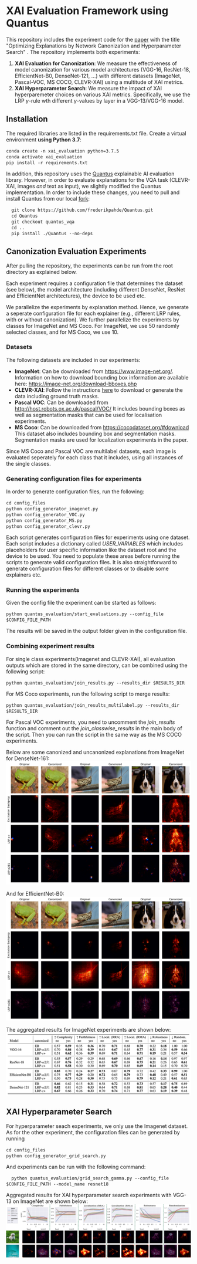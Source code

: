 # XAI Evaluation Framework using Quantus

This repository includes the experiment code for the [paper](https://openaccess.thecvf.com/content/CVPR2023W/SAIAD/papers/Pahde_Optimizing_Explanations_by_Network_Canonization_and_Hyperparameter_Search_CVPRW_2023_paper.pdf) with the title "Optimizing Explanations by Network Canonization and Hyperparameter Search" .
The repository implements both experiments:
1. **XAI Evaluation for Canonization**: We measure the effectiveness of model canonization for various model architectures (VGG-16, ResNet-18, EfficientNet-B0, DenseNet-121, ...) with different datasets (ImageNet, Pascal-VOC, MS COCO, CLEVR-XAI) using a multitude of XAI metrics.
2. **XAI Hyperparameter Search**: We measure the impact of XAI hyperparemeter choices on various XAI metrics. Specifically, we use the LRP $\gamma$-rule wth different $\gamma$-values by layer in a VGG-13/VGG-16 model.

## Installation
The required libraries are listed in the requirements.txt file. Create a virtual environment **using Python 3.7**:

```
conda create -n xai_evaluation python=3.7.5
conda activate xai_evaluation
pip install -r requirements.txt
```

In addition, this repository uses the [Quantus](https://github.com/understandable-machine-intelligence-lab/Quantus) explainable AI evaluation library. However, in order to evaluate explanations for the VQA task (CLEVR-XAI, images *and* text as input), we slightly modified the Quantus implementation. In order to include these changes, you need to pull and install Quantus from our local [fork](https://github.com/frederikpahde/Quantus):

```
  git clone https://github.com/frederikpahde/Quantus.git
  cd Quantus
  git checkout quantus_vqa
  cd ..
  pip install ./Quantus --no-deps  
```


## Canonization Evaluation Experiments
After pulling the repository, the experiments can be run from the root directory as explained below.

Each experiment requires a configuration file that determines the dataset (see below), the model architecture (including different DenseNet, ResNet and EfficientNet architectures), the device  to be used etc. 

We parallelize the experiments by explanation method. Hence, we generate a seperate configuration file for each explainer (e.g., different LRP rules, with or without canonization). We further parallelize the experiments by classes for ImageNet and MS Coco. For ImageNet, we use 50 randomly selected classes, and for MS Coco, we use 10.


### Datasets
The following datasets are included in our experiments:
- **ImageNet**: Can be downloaded from https://www.image-net.org/. Information on how to download bounding box information are available here: https://image-net.org/download-bboxes.php 
- **CLEVR-XAI**: Follow the instructions [here](https://github.com/ahmedmagdiosman/clevr-xai) to download or generate the data including ground truth masks.
- **Pascal VOC**: Can be downloaded from http://host.robots.ox.ac.uk/pascal/VOC/
It includes bounding boxes as well as segmentation masks that can be used for localisation experiments.
- **MS Coco**: Can be downloaded from https://cocodataset.org/#download
This dataset also includes bounding box and segmentation masks. Segmentation masks are used for localization experiments in the paper.


Since MS Coco and Pascal VOC are multilabel datasets, each image is evaluated seperately for each class that it includes, using all instances of the single classes.

### Generating configuration files for experiments

In order to generate configuration files, run the following:

```
cd config_files
python config_generator_imagenet.py
python config_generator_VOC.py
python config_generator_MS.py
python config_generator_clevr.py
```
Each script generates configuration files for experiments using one dataset. Each script includes a dictionary called *USER_VARIABLES* which includes placeholders for user specific information like the dataset root and the device to be used. You need to populate these areas before running the scripts to generate valid configuration files. It is also straightforward to generate configuration files for different classes or to disable some explainers etc.

### Running the experiments
Given the config file the experiment can be started as follows:

```
python quantus_evaluation/start_evaluations.py --config_file $CONFIG_FILE_PATH
```
The results will be saved in the output folder given in the configuration file.

### Combining experiment results

For single class experiments(Imagenet and CLEVR-XAI), all evaluation outputs which are stored in the same directory, can be combined using the following script:

```
python quantus_evaluation/join_results.py --results_dir $RESULTS_DIR 
```
For MS Coco experiments, run the following script to merge results:

```
python quantus_evaluation/join_results_multilabel.py --results_dir $RESULTS_DIR 
```
For Pascal VOC experiments, you need to uncomment the *join_results* function and comment out the *join_classwise_results* in the main body of the script. Then you can run the script in the same way as the MS COCO experiments.

Below are some canonized and uncanonized explanations from ImageNet for DenseNet-161:
![ ](./resources/attributions_densenet_161.png)

And for EfficientNet-B0:
![ ](./resources/attributions_efficientnet_b0.png)

The aggregated results for ImageNet experiments are shown below:
![ ](./resources/canonization_results.png)

## XAI Hyperparameter Search
For hyperparameter seach experiments, we only use the Imagenet dataset. 
As for the other experiment, the configuration files can be generated by running

```
cd config_files
python config_generator_grid_search.py
```
And experiments can be run with the following command:

```
  python quantus_evaluation/grid_search_gamma.py --config_file $CONFIG_FILE_PATH --model_name resnet18
```

Aggregated results for XAI hyperparameter search experiments with VGG-13 on ImageNet are shown below:
<img src="./resources/xai_hyperparameter_search.png">
